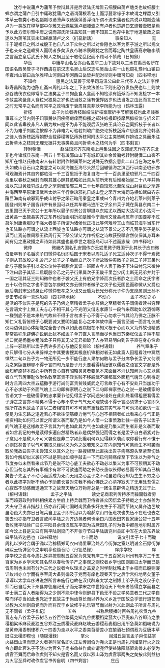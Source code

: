 <!-- { "loadSidebar": true } -->
　　沈存中说蒲卢为蒲苇予尝辩其非是后读陆氏埤雅云细腰曰蒲卢匏类也故细腰土蜂亦谓之蒲卢且引中庸政犹蒲卢之语谓蒲根着在土而浮蔓常缘于木故谓之蜾蠃又引本草云匏类小者名瓢瓢取诸薸芦取诸蒲蒲善浮诗所谓不流束蒲者也其说以匏瓢壶蒲卢为一类故在释草部中尔雅又云蜾蠃蒲卢细腰壶之有卢者也楚辞曰玄蜂若壶取是焉予以此方悟尔雅中庸之说而郑氏所注盖知其一而不知其二也存中拟于地道敏政之语遂以为蒲苇其实未知蜾蠃蒲卢之义（扪虱新话）
　　
　　事亲知人
　　
　　无丰于昵祖已之所以戒殷王也自八以下众仲之所以对鲁隠也以客为臣子游之所以规文子也亲亲之道赖贤人而明者多矣汉哀帝聴冷褒段犹之言而尊定陶共皇唐髙宗聴李绩之言而立皇后武氏不知人之祸且至于斁伦乱纪而不顾可不慎哉（日知録）
　　
　　华岳
　　
　　中庸华山名岳亦山名盖举二山下故对以二水在禹贡名岍在国语名西吴管子书作西虞在前汉志名吴山后汉志名吴岳山实一山也周礼豫州山镇曰华雍州山镇曰岳尔雅释山河南曰华河西曰岳皆并配对举则中庸可知矣（四书释地）
　　
　　不知检
　　
　　惠民之法莫善于常平司马温公曰此三代圣人之法非李悝耿寿昌所能为也陈止斋曰周礼以年之上下出敛法盖年下则出恐谷贵伤民也年上则敛恐谷贱伤农也即常平之法矣孟子曰狗彘食人食而不知检涂有饿殍而不知发检字一本作敛盖狗彘食人食粒米狼戾之岁也法当敛之涂有饿殍凶岁也法当发之由此而言三代之时无常平之名而有常平之政特废于衰周耳真非耿李所能为也（鹤林玉露）
　　
　　折枝
　　
　　孟子为长者折枝赵岐注折枝案摩折手节解罢枝也此卑贱奉事尊长之节内则子妇事舅姑问疾痛疴痒而抑搔之郑注抑搔即按摩屈抑枝体与折义正同以此皆卑役非凡人屑为故曰是不为非不能观后汉张皓王龚论云岂同折枝于长者以不为为难乎刘熙注按摩不为非难为可验若刘峻广絶交论折枝舐痔卢思道北齐论韩髙之徒人皆折枝舐痔朝野佥载薛稷等舐痔折枝阿附太平公主类皆明作媕谄之具而朱注云折草木之枝则无理无据并无事类矣且问折草木之枝何为乎（四书剩言）
　　
　　转附朝儛
　　
　　赵注琅邪齐东南境上邑集注因之汉郊祀志作在齐东北非也今诸城县东南一百五十里有琅邪山山下有城即其处余曽徧考转附朝儛二山杳不知所在惟赵氏徳南宋人有转附附作鲋属莱州之说殊无依据妄意此二山当在海之东尽头如成山召石山之类登之可以观海惟至海尽头然后回辙循海之滨西行以南至琅邪亦可观海焉计其自齐都临淄一千三百里抵于海复自海一千一百余里至琅邪凡二千四百余里以春秋之侯封而聘其雄心肆其逺略如此真从前所未有后惟秦始皇二十八年并勃海以东过黄腄穷成山登之罘南留琅邪三月二十七年自琅邪北至荣成山射巨鱼之罘遂并海西至平原津汉武帝太始三年行幸琅邪礼日成山登之罘浮大海司马相如赋曰齐东陼巨海南有琅邪观乎成山射乎之罘正暗用秦皇之事或曰今青州为齐地若莱州则莱子国登州则牟子国皆非齐有景固可以任其车辙马迹所之乎余曰莱子城在黄县东南二十五里国已灭于灵公十五年所以晏子对景公言聊摄以东姑尤以西姑大沽河尤小沽河一出黄县一出掖县实齐之东界也指画明折如是惟今宁海州文登县尚属牟子国要亦不过蕞尔附庸素服役于强大者晏子所谓为诸侯忧正指此等何难登其山而临其海乎当东行也虽陆路亦可谓之从流上西旋也虽陆路亦可谓之从流下景公之志不几荒乎晏子是以讽而止焉前惟周穆王欲周行天下祭公谋父为作祈招之诗故获殁祗宫然仅保其身耳未闻有见之惠政播之声诗如此其盛也虽季世之君臣乌可以不述而志哉（四书释地）
　　
　　微仲
　　
　　微畿内国名孔安国传亦云尝思微子既国于此其长子应曰微伯蚤卒有子名腯次子曰微仲名衍即后国于宋者以周礼适子死立适孙次子不得干焉微子则从其故殷之礼舎己之长子之子腯而立己次子衍故微仲实微子之第二子非其弟也此与子服伯子引以况公仪仲子者脗合其证一班固古今人表于微子下注曰纣兄宋微仲下注曰启子其证二启既殷帝乙之元子衍果属次子王畿千里岂少闲土断无兄弟并封于一国之理其证三则知微仲也者子袭父氏上有伯兄字降而次氏者胙之土而命之氏字者五十以伯仲之字也不意包尔庚时文亦云微仲者微子之次子也无国邑而称微从父爵也厥后袭封宋公终身止称微仲忠孝之义也又云启为长兄分称元子仲为支庶属则王孙不觉击节如得一真珠船矣（四书释地续）
　　
　　不动心
　　
　　孟子不动之心是活的不似告子是死的告子乃佛之至精者孟子亦辟佛之至精者告子谓儒者读书穷理在言语文字上做工夫与心不相干其心不光明又借忠孝廉节一段气来帮助如饮酒御寒一様到底不是本来热气故曰不得于言勿求于心不得于心勿求于气其论乃佛之正脉不知仁义礼智皆根于心既要诚又要明始能复心之本体故中庸一面言至诚一面言礼仪威仪两边俱到心体始能完全告子所以如此者病根在不知义根于心而以义为外故也精透非常虽程朱辟佛亦说到此犹不如孟子单刀直入言简而尽也当日苏秦张仪孟子絶不屑挂口就是杨墨亦粗浅孟子只将其无父无君指破了人亦容易明白到告子直在身心性命上辟一邪路所以孟子费许多苦心与他反复辨论（榕村语録）
　　
　　养气章朱子亦只解得七分从来辟禅之中其要害搜其根底机锋相对者无如此篇人因粗看注中冥然悍然二句以告子为一物无所见一步不能行底人果尔何敢与孟子分席争长孟子又何须为之累牍置辨耶不得于言四句乃是告子丹头要看得精细彼以儒者之语言文字都是外面知解原非本然心中所有吾心自有昭昭灵灵者要见本来面目不消认知解为心又以儒者立气节厉廉耻依附名敎至富贵不淫贫贱不移威武不屈都属外面粗气魄吾心到得定时方且离四大空五藴撒手游行尚何富贵贫贱威武之可言故于心有不安处只当加功于心不必求助于外面气魄上二句即禅家明心之说下二句即禅家空心之说一是破儒家的言语文字一是破儒家的忠孝廉节他见得孟子学问途头错处在此此处看得粗便看得孟子辟之之言亦不精矣不得于心却不求于气气无义理故也不得于言必须求于心言即义理所在故也故孟子言以二者相较其可不可微有重轻然其实气亦乌可勿求如欲访一友便足力生忘路之逺近若心不欲往便筋疲力倦气与心岂不相闗者如此看来心与气正是相资相助如何可以置之所谓义袭而取乃是如今人借一公事愤激壮往一般告子以孟子的气魄正是这様故孟子言其为气也如此其为气也如此是乃集义而生者非是义袭而取者如言我记的书是读得多遍自然精熟者非是偶然强记而得之者是孟子自白语紧对告子意见不是敎人不可义袭也是非二字如此纔明何以见得非义袭而取你看行有不慊于心则馁矣告子以气可袭取总缘以义为外之故若知义之在内则知气可集而生不可袭而取矣我故曰告子未尝知义以其外之也一路搜根至此直抉出告子病痛源头至紧至切处若如今解却似义袭句不过是带出如顺手敲击一下而已何闗痛痒至下节注以为养气之节度亦似未然看来此节乃是说不动心底工夫欲心不动必以集义为事不可预期其不动心但当勿忘其所有事循序有常不可欲速而助之长助长虽似长得较易而不知其苗已槁矣告子先孟子不动心而适成为死而无用之心孟子之不动虽若稍迟却为生生不穷之心者以此槁字对针不动心予助苗长紧对先我不动心佛氏之心清凈寂灭了无用处吾儒之心寂然不动感而遂通天下之故至天地位万物育总是一团生意辟佛之精透无过于此（榕村语録）
　　
　　孟子之平陆
　　
　　读史记商君列传持矛而操闟戟者旁车而趋聂政列传韩相侠累方坐府上持兵戟而卫侍者甚众因悟孟子持戟之士亦然盖为大夫守卫者非指战士伍亦非行间七国时尚武备多奸变生于不测而平陆又属齐边邑故虽治邑大夫亦日日陈兵自卫孟子即所见以为喻郝京山曰伍班次也失伍不在班也去之罢去也亦指守卫者言或问平陆之为齐边邑者何也余曰六国表田齐世家康公贷十五年鲁败我平陆徐广曰东平陆县余谓汉属东平国为古厥国孔子时为鲁中都邑地尔时属齐即今汶上县是又曰有陶平陆则梁门不开张守节曰平陆唐兖州县即中军在大梁东界故曰平陆齐边邑也（四书释地）
　　
　　七十而助
　　
　　说文引孟子七十而锄周礼以岁时合耦于锄以治稼穑郑司农曰锄里宰治处若今街弹之室赵明诚金石録街弹碑跋云街弹室今之申明亭也锄音助（丹铅总録）
　　
　　庠序学校
　　
　　庠序学校之说与今周礼殊异按周制五百家为党党有庠二千五百家为州州有序万二千五百家为乡乡学未知其名然以春秋传子产之事观之则校者乡学也国则直曰太学而已是皆周制也未闻有分为三代之说者今以理求之盖夏之时学制犹略止于乡校而已殷则寖详故州亦立学而有序至周大备则徧及于党而有庠也观秦灭学之后学宫扫地尽矣董子谆谆以太学庠序进说然所言未施行也故在汉代辟雍太学之制博士弟子员之设仅于京师而已自后天下州县亦徒庙祀孔子而无学宋之中世始诏天下有州者皆得立学而县之学士满二百人者始得为之少则不能中律今则僻县下邑无不设之学矣意者三代之学自略而详亦当如此也党近于民故主于尚齿尊长而以养为义乡近于国故总乎徳行道艺而以教为义州则自党而升而将宾于乡故修乎礼乐容节而以射为义此则孟子所言与周礼无不同者（孟子札记）
　　
　　五谷
　　
　　书称后稷播时百谷周礼农贡九谷晋志有八谷孟子云树艺五谷百谷繁莫克知九谷黍稷稻梁菰大小豆麦麻八谷即诗之黍稷稻梁禾麻菽麦独五谷郑注云黍稷菽麦麻赵岐云黍稷菽麦稻日用所急莫如稻岐说为是黄帝用黍制律积六十四黍为圭以水平之黍类苜蓿差小宜酿酒杜预谓菽为豆唐本草旧注云稷即穄也（随隠漫録）
　　
　　掌火
　　
　　阎潜丘尝言孟子舜使益掌火益烈山泽而焚之火者尧时官名即火正左传阏伯为尧火正是也周礼司爟掌行火之政令亦即此官朱子不晓火为官名于尚书命益作虞处谓尧但使益除障翳驱禽兽未必使为虞官至舜而后命作虞则不知火是官名而又误以烈山泽为虞官事两失之矣按此则益初为火官至舜时改作虞官书传自明（四书剩言）
　　
　　庄岳
　　
